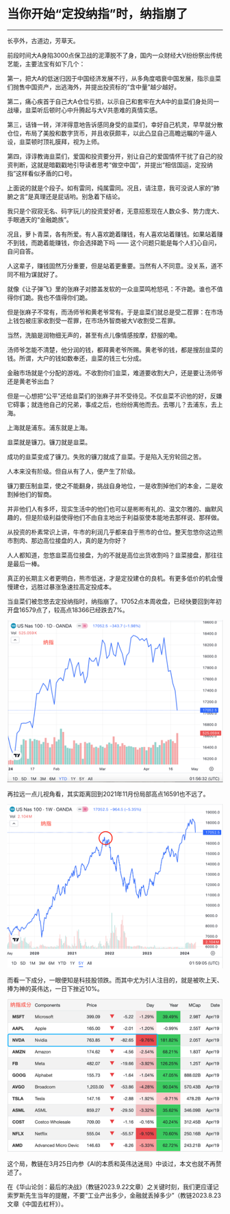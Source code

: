 # 当你开始“定投纳指”时，纳指崩了

* * *

长亭外，古道边，芳草天。

前段时间大A身陷3000点保卫战的泥潭脱不了身，国内一众财经大V纷纷祭出传统艺能，主要法宝有如下几个：

第一，把大A的低迷归因于中国经济发展不行，从多角度唱衰中国发展，指示韭菜们抛售中国资产，出逃海外，并提出投资标的“含中量”越少越好。

第二，痛心疾首于自己大A仓位亏损，以示自己和套牢在大A中的韭菜们身处同一战壕，韭菜听后顿时心中升腾起与大V共患难的真情实感。

第三，话锋一转，洋洋得意地告诉感同身受的韭菜们，幸好自己机灵，早早就分散仓位，布局了美股和数字货币，并且收获颇丰，以此凸显自己高瞻远瞩的牛逼人设，韭菜顿时顶礼膜拜，视为上师。

第四，谆谆教诲韭菜们，爱国和投资要分开，别让自己的爱国情怀干扰了自己的投资判断，这就是暗戳戳地引导读者思考“做空中国”，并提出“相信国运，定投纳指”这样看似矛盾的口号。

上面说的就是个段子。如有雷同，纯属雷同。况且，请注意，我可没说人家的“肺腑之言”是真理还是屁话哟。别急着下结论。

我只是个寂寂无名、码字玩儿的投资爱好者，无意招惹现在人数众多、势力庞大、手眼通天的“金融跪族”。

况且，萝卜青菜，各有所爱。有人喜欢跪着赚钱，有人喜欢站着赚钱。如果站着赚不到钱，而跪着能赚钱，你会选择跪下吗 —— 这个问题只能是每个人扪心自问，自问自答。

人这辈子，赚钱固然万分重要，但是站着更重要。当然有人不同意。没关系，道不同不相为谋就好了。

就像《让子弹飞》里的张麻子对膝盖发软的一众韭菜鸣枪怒吼：不许跪。谁也不值得你们跪。我也不值得你们跪。

但是张麻子不常有，而汤师爷和黄老爷常有。于是韭菜们就总是受二茬罪：在市场上钱包被庄家收割受一茬罪，在市场外智商被大V收割受二茬罪。

当然，洗脑是润物细无声的，甚至有点儿像情感按摩，舒服的嘞。

汤师爷怎能不清楚，他分润的钱，都拜黄老爷所赐。黄老爷的钱，都是搜刮韭菜的钱。所谓，大户的钱如数奉还，韭菜的钱三七分成。

金融市场就是个分配的游戏。不收割你们韭菜，难道要收割大户，还是要让汤师爷还是黄老爷出血？

但是一心想把“公平”还给韭菜们的张麻子并不受待见。不仅韭菜不识他的好，反嫌它碍事；就连他自己的兄弟，事成之后，也纷纷离他而去。去哪儿？去浦东，去上海。

上海就是浦东。浦东就是上海。

韭菜就是镰刀。镰刀就是韭菜。

成功的韭菜变成了镰刀。失败的镰刀就成了韭菜。于是陷入无穷轮回之苦。

人本来没有阶级。但自从有了人，便产生了阶级。

镰刀要压制韭菜，使之不能翻身，挑战自身地位，一是收割掉他们的本金，二是收割掉他们的智商。

并非他们人有多坏，现实生活中的他们也可以是彬彬有礼的、温文尔雅的、幽默风趣的，但是阶级利益使得他们不由自主地出于利益驱使本能地去那样说、那样做。

从投资的朴素常识上讲，牛市的利润几乎都来自于熊市的仓位。整天忽悠你这边熊市割肉、那边高位接盘的人，真的是为你好？

人人都知道，忽悠韭菜高位接盘，为的不就是高位出货收割吗？韭菜接盘，那往往是最后一棒。

真正的长期主义者更明白，熊市低迷，才是定投建仓的良机。有更多低价的机会慢慢建仓，远胜过暴涨急速拉高定投成本。

当韭菜们被忽悠去定投纳指时，纳指崩了。17052点本周收盘，已经快要回到年初开盘16579点了，较高点18366已经跌去7%。

![](2024-04-21-A01.png)

再拉远一点儿视角看，其实距离回到2021年11月份局部高点16591也不远了。

![](2024-04-21-A02.png)

而看一下成分，一眼便知是科技股领跌。而其中尤为引人注目的，就是被吹上天、捧为神的英伟达，一日下挫近10%。

![](2024-04-21-A03.png)

这个局，教链在3月25日内参《AI的本质和英伟达迷局》中谈过，本文也就不再赘述了。

在《华山论剑：最后的决战》（教链2023.9.22文章）之关键时刻，我们更应谨记索罗斯先生当年的提醒，不要“工业产出多少，金融就丢掉多少”（教链2023.8.23文章《中国去杠杆》）。
